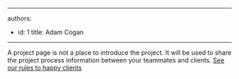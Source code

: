 

---
authors:
  - id: 1
    title: Adam Cogan
---




<span class='intro'> A project page is not a place to introduce the project. It will be used to share the project process information between your teammates and clients. <a href="http&#58;//www.ssw.com.au/ssw/Standards/Rules/RulestoHappyClients.aspx#ProjectPage">See our rules to happy clients</a>
 </span>


  <a href="http&#58;//www.ssw.com.au/ssw/Standards/Rules/RulestoHappyClients.aspx#ProjectPage">
  </a>



